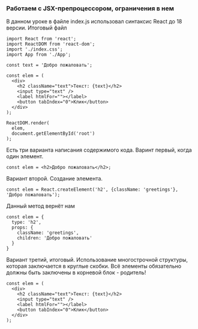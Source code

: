 ### Работаем с JSX-препроцессором, ограничения в нем
В данном уроке в файле index.js использовал синтаксис React до 18 версии. Итоговый файл
```
import React from 'react';
import ReactDOM from 'react-dom';
import './index.css';
import App from './App';

const text = 'Добро пожаловать';

const elem = (
  <div>
    <h2 className="text">Текст: {text}</h2>
    <input type="text" />
    <label htmlFor=""></label>
    <button tabIndex="0">Клик</button>
  </div>
);

ReactDOM.render(
  elem,
  document.getElementById('root')
);
```

Есть три варианта написания содержимого кода. Варинт первый, когда один элемент.
```
const elem = <h2>Добро пожаловать</h2>;
```
Вариант второй. Создание элемента.
```
const elem = React.createElement('h2', {className: 'greetings'}, 'Добро пожаловать');
```
Данный метод вернёт нам
```
const elem = {
  type: 'h2',
  props: {
    className: 'greetings',
    children: 'Добро пожаловать'
  }
}
```
Вариант третий, итоговый. Использование многострочной структуры, которая заключается в круглые скобки. Всё элементы обязательно должны быть заключены в корневой блок - родитель!
```
const elem = (
  <div>
    <h2 className="text">Текст: {text}</h2>
    <input type="text" />
    <label htmlFor=""></label>
    <button tabIndex="0">Клик</button>
  </div>
);
```